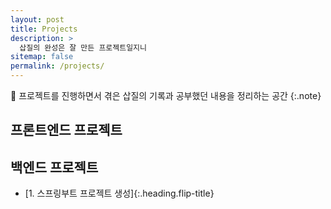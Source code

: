 ```yaml
---
layout: post
title: Projects
description: >
  삽질의 완성은 잘 만든 프로젝트일지니
sitemap: false
permalink: /projects/
---
```


💎 프로젝트를 진행하면서 겪은 삽질의 기록과 공부했던 내용을 정리하는 공간 
{:.note}

## 프론트엔드 프로젝트



## 백엔드 프로젝트

* [1. 스프링부트 프로젝트 생성]{:.heading.flip-title}

